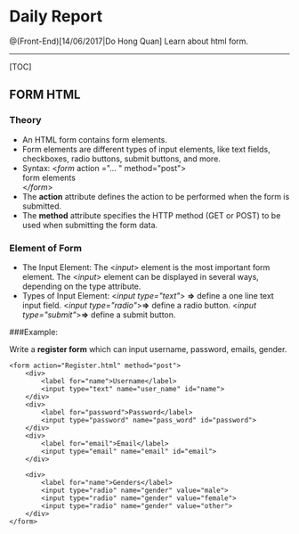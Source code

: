 
# Daily Report 

@(Front-End)[14/06/2017|Do Hong Quan]
Learn about html form.

----------

[TOC]

## FORM HTML
### Theory
- An HTML form contains form elements.
- Form elements are different types of input elements, like text fields, checkboxes, radio buttons, submit buttons, and more.
- Syntax: 
<*form* action ="... " method="post">  
		form elements    
<*/form*>
- The **action** attribute defines the action to be performed when the form is submitted.
- The **method** attribute specifies the HTTP method (GET or POST) to be used when submitting the form data.
### Element of Form
- The Input Element:
The <*input*> element is the most important form element.
The <*input*> element can be displayed in several ways, depending on the type attribute.
- Types of Input Element:
  <*input type="text"*>     **=>** define a one line text input field.
  <*input type="radio"*>**=>** define a radio button.
  <*input type="submit"*>**=>** define a submit button.

###Example:

Write a **register form** which can input username, password, emails, gender.

```
<form action="Register.html" method="post">
	<div>
		<label for="name">Username</label>
		<input type="text" name="user_name" id="name">
	</div>
	<div>
		<label for="password">Password</label>
		<input type="password" name="pass_word" id="password">
	</div>
	<div>
		<label for="email">Email</label>
		<input type="email" name="email" id="email">
	</div>
	
	<div>
		<label for="name">Genders</label>
		<input type="radio" name="gender" value="male">
		<input type="radio" name="gender" value="female">
		<input type="radio" name="gender" value="other">
	</div>
</form>
```
